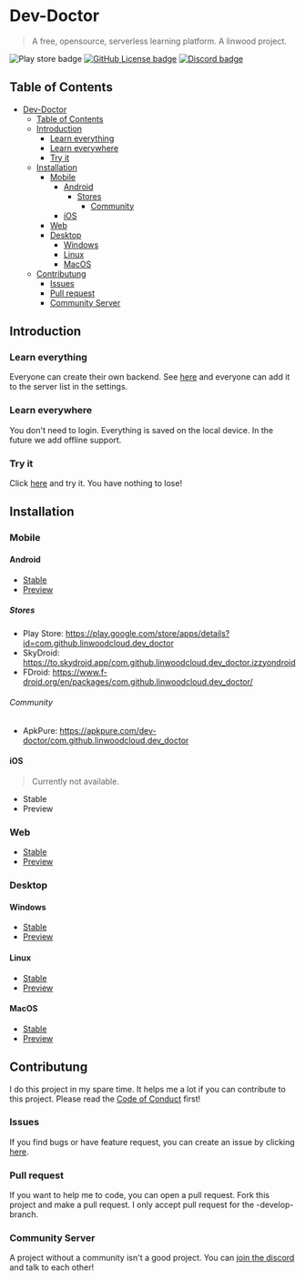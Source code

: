 # Dev-Doctor

> A free, opensource, serverless learning platform. A linwood project.

![Play store badge](https://img.shields.io/endpoint?color=green&style=for-the-badge&url=https%3A%2F%2Fplayshields.herokuapp.com%2Fplay%3Fi%3Dcom.github.linwoodcloud.dev_doctor%26l%3DPlay%2520Store%26m%3D%24version)
[![GitHub License badge](https://img.shields.io/github/license/LinwoodCloud/dev_doctor?style=for-the-badge)](https://github.com/LinwoodCloud/dev_doctor/blob/main/LICENSE)
[![Discord badge](https://img.shields.io/discord/735424757142519848?style=for-the-badge)](https://discord.linwood.tk)

## Table of Contents

- [Dev-Doctor](#dev-doctor)
  - [Table of Contents](#table-of-contents)
  - [Introduction](#introduction)
    - [Learn everything](#learn-everything)
    - [Learn everywhere](#learn-everywhere)
    - [Try it](#try-it)
  - [Installation](#installation)
    - [Mobile](#mobile)
      - [Android](#android)
        - [Stores](#stores)
          - [Community](#community)
      - [iOS](#ios)
    - [Web](#web)
    - [Desktop](#desktop)
      - [Windows](#windows)
      - [Linux](#linux)
      - [MacOS](#macos)
  - [Contributung](#contributung)
    - [Issues](#issues)
    - [Pull request](#pull-request)
    - [Community Server](#community-server)

## Introduction

### Learn everything

Everyone can create their own backend. See [here](https://linwood.tk/docs/dev-doctor/own-backend) and everyone can add it to the server list in the settings.

### Learn everywhere

You don't need to login. Everything is saved on the local device. In the future we add offline support.

### Try it

Click [here](https://dev-doctor.cf) and try it. You have nothing to lose!

## Installation

### Mobile

#### Android

- [Stable](https://github.com/LinwoodCloud/dev_doctor/releases/download/release/app-release.apk)
- [Preview](https://github.com/LinwoodCloud/dev_doctor/releases/download/preview/app-release.apk)

##### Stores

- Play Store: <https://play.google.com/store/apps/details?id=com.github.linwoodcloud.dev_doctor>
- SkyDroid: <https://to.skydroid.app/com.github.linwoodcloud.dev_doctor.izzyondroid>
- FDroid: <https://www.f-droid.org/en/packages/com.github.linwoodcloud.dev_doctor/>

###### Community

- ApkPure: <https://apkpure.com/dev-doctor/com.github.linwoodcloud.dev_doctor>

#### iOS

> Currently not available.

- Stable
- Preview

### Web

- [Stable](https://dev-doctor.cf)
- [Preview](https://preview.dev-doctor.cf)

### Desktop

#### Windows

- [Stable](https://github.com/LinwoodCloud/dev_doctor/releases/download/release/windows.zip)
- [Preview](https://github.com/LinwoodCloud/dev_doctor/releases/download/preview/windows.zip)

#### Linux

- [Stable](https://github.com/LinwoodCloud/dev_doctor/releases/download/release/linux.zip)
- [Preview](https://github.com/LinwoodCloud/dev_doctor/releases/download/preview/linux.zip)

#### MacOS

- [Stable](https://github.com/LinwoodCloud/dev_doctor/releases/download/release/macos.zip)
- [Preview](https://github.com/LinwoodCloud/dev_doctor/releases/download/preview/macos.zip)

## Contributung

I do this project in my spare time. It helps me a lot if you can contribute to this project.
Please read the [Code of Conduct](CODE_OF_CONDUCT.md) first!

### Issues

If you find bugs or have feature request, you can create an issue by clicking [here](https://github.com/LinwoodCloud/dev_doctor/issues/new/choose).

### Pull request

If you want to help me to code, you can open a pull request. Fork this project and make a pull request. I only accept pull request for the -develop- branch.

### Community Server

A project without a community isn't a good project. You can [join the discord](https://discord.linwood.tk) and talk to each other!
